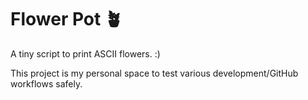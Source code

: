 # Flower Pot 🪴

A tiny script to print ASCII flowers. :)

This project is my personal space to test various development/GitHub workflows safely.
